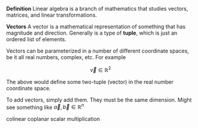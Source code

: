 
**Definition**
Linear algebra is a branch of mathematics that studies vectors, matrices, and linear transformations.

**Vectors** 
A vector is a mathematical representation of something that has magnitude and direction. Generally is a type of **tuple**, which is just an ordered list of elements. 

Vectors can be parameterized in a number of different coordinate spaces, be it all real numbers, complex, etc. For example

$$
\vec{v} \in \mathbb{R}^2
$$

The above would define some two-tuple (vector) in the real number coordinate space. 

To add vectors, simply add them. They must be the same dimension. Might see something like $\vec{a}, \vec{b} \in \mathbb{R}^n$

colinear
coplanar
scalar multiplication